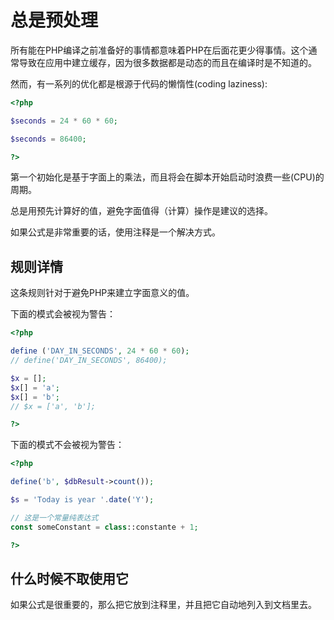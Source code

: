 <!-- 性能 -->
# 总是预处理

所有能在PHP编译之前准备好的事情都意味着PHP在后面花更少得事情。这个通常导致在应用中建立缓存，因为很多数据都是动态的而且在编译时是不知道的。

然而，有一系列的优化都是根源于代码的懒惰性(coding laziness): 

```php
<?php

$seconds = 24 * 60 * 60;

$seconds = 86400;

?>
```

第一个初始化是基于字面上的乘法，而且将会在脚本开始启动时浪费一些(CPU)的周期。 

总是用预先计算好的值，避免字面值得（计算）操作是建议的选择。

如果公式是非常重要的话，使用注释是一个解决方式。

## 规则详情

这条规则针对于避免PHP来建立字面意义的值。

下面的模式会被视为警告：

```php
<?php

define ('DAY_IN_SECONDS', 24 * 60 * 60);
// define('DAY_IN_SECONDS', 86400);

$x = [];
$x[] = 'a';
$x[] = 'b';
// $x = ['a', 'b'];

?>
```

下面的模式不会被视为警告：

```php
<?php

define('b', $dbResult->count());

$s = 'Today is year '.date('Y');

// 这是一个常量纯表达式
const someConstant = class::constante + 1;

?>
```

<!--
### 选择
-->
## 什么时候不取使用它
如果公式是很重要的，那么把它放到注释里，并且把它自动地列入到文档里去。 

<!--
## Further Readings
-->

